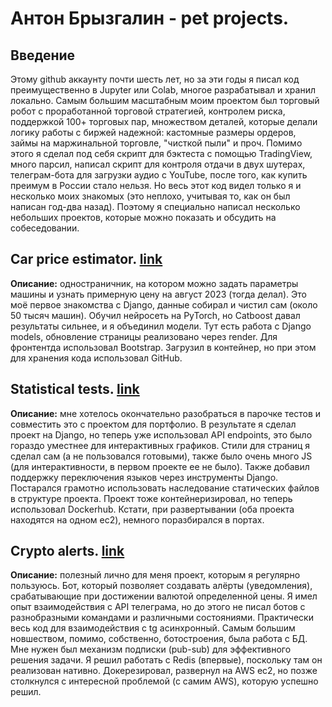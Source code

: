 # Антон Брызгалин - pet projects.

## Введение

Этому github аккаунту почти шесть лет, но за эти годы я писал код преимущественно в Jupyter или Colab, многое разрабатывал и хранил локально. Самым большим масштабным моим проектом был торговый робот с проработанной торговой стратегией, контролем риска, поддержкой 100+ торговых пар, множеством деталей, которые делали логику работы с биржей надежной: кастомные размеры ордеров, займы на маржинальной торговле, "чисткой пыли" и проч. Помимо этого я сделал под себя скрипт для бэктеста с помощью TradingView, много парсил, написал скрипт для контроля отдачи в двух шутерах, телеграм-бота для загрузки аудио с YouTube, после того, как купить преимум в России стало нельзя. Но весь этот код видел только я и несколько моих знакомых (это неплохо, учитывая то, как он был написан год-два назад). Поэтому я специально написал несколько небольших проектов, которые можно показать и обсудить на собеседовании.

## Сar price estimator. <a href="http://16.16.132.52/estimator/" target="_blank">link</a>

**Описание:** одностраничник, на котором можно задать параметры машины и узнать примерную цену на август 2023 (тогда делал). Это моё первое знакомства с Django, данные собирал и чистил сам (около 50 тысяч машин). Обучил нейросеть на PyTorch, но Catboost давал результаты сильнее, и я объединил модели. Тут есть работа с Django models, обновление страницы реализовано через render. Для фронтентда использовал Bootstrap. Загрузил в контейнер, но при этом для хранения кода использовал GitHub.


## Statistical tests.  <a href="http://16.16.132.52:8080/en/t_test/plot/" target="_blank">link</a>

**Описание:** мне хотелось окончательно разобраться в парочке тестов и совместить это с проектом для портфолио. В результате я сделал проект на Django, но теперь уже использовал API endpoints, это было гораздо уместнее для интерактивных графиков. Стили для страниц я сделал сам (а не пользовался готовыми), также было очень много JS (для интерактивности, в первом проекте ее не было). Также добавил поддержку переключения языков через инструменты Django. Постарался грамотно использовать наследование статических файлов в структуре проекта. Проект тоже контейнеризировал, но теперь использовал Dockerhub. Кстати, при развертывании (оба проекта находятся на одном ec2), немного поразбирался в портах. 

## Crypto alerts.  <a href="https://t.me/crptlrtsbot" target="_blank">link</a>
**Описание:** полезный лично для меня проект, которым я регулярно пользуюсь. Бот, который позволяет создавать алёрты (уведомления), срабатывающие при достижении валютой определенной цены. Я имел опыт взаимодействия с API телеграма, но до этого не писал ботов с разнобразными командами и различными состояниями. Практически весь код для взаимодействия с tg асинхронный. Самым большим новшеством, помимо, собственно, ботостроения, была работа с БД. Мне нужен был механизм подписки (pub-sub) для эффективного решения задачи. Я решил работать с Redis (впервые), поскольку там он реализован нативно. Докерезировал, развернул на AWS ec2, но позже столкнулся с интересной проблемой (с самим AWS), которую успешно решил.


